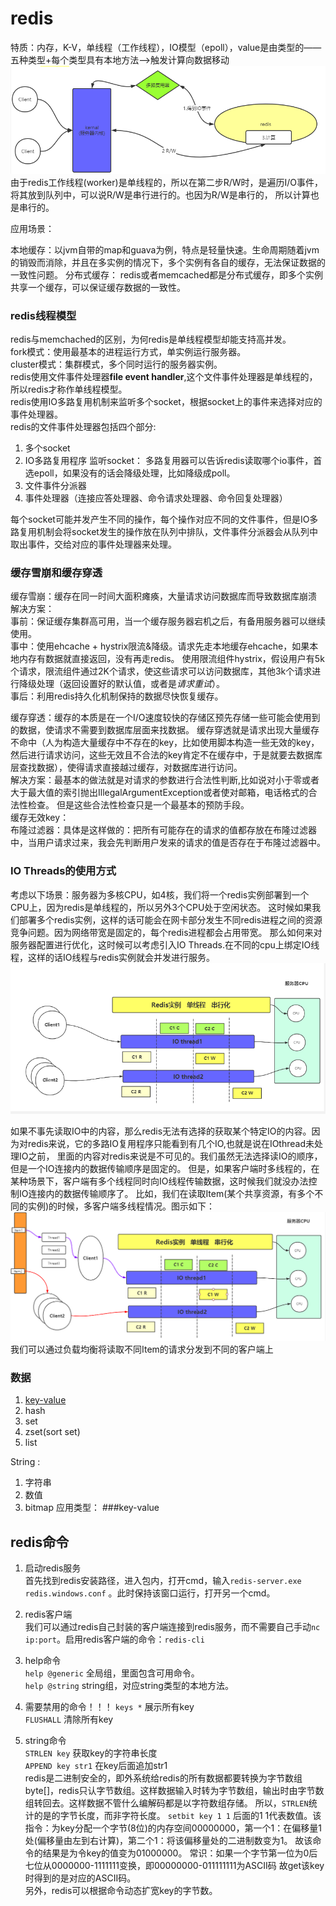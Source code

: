 # redis
特质：内存，K-V，单线程（工作线程），IO模型（epoll），value是由类型的——五种类型+每个类型具有本地方法—>触发计算向数据移动  
![redis工作模型](../picture/redis-工作模型.PNG)
由于redis工作线程(worker)是单线程的，所以在第二步R/W时，是遍历I/O事件，将其放到队列中，可以说R/W是串行进行的。也因为R/W是串行的，
所以计算也是串行的。

应用场景：


本地缓存：以jvm自带的map和guava为例，特点是轻量快速。生命周期随着jvm的销毁而消除，并且在多实例的情况下，多个实例有各自的缓存，无法保证数据的一致性问题。
分布式缓存： redis或者memcached都是分布式缓存，即多个实例共享一个缓存，可以保证缓存数据的一致性。
 
### redis线程模型
redis与memchached的区别，为何redis是单线程模型却能支持高并发。  
fork模式：使用最基本的进程运行方式，单实例运行服务器。  
cluster模式：集群模式，多个同时运行的服务器实例。  
redis使用文件事件处理器**file event handler**,这个文件事件处理器是单线程的，所以redis才称作单线程模型。  
redis使用IO多路复用机制来监听多个socket，根据socket上的事件来选择对应的事件处理器。  
redis的文件事件处理器包括四个部分:   
1. 多个socket
2. IO多路复用程序 监听socket： 多路复用器可以告诉redis读取哪个io事件，首选epoll，如果没有的话会降级处理，比如降级成poll。
3. 文件事件分派器 
4. 事件处理器（连接应答处理器、命令请求处理器、命令回复处理器）

每个socket可能并发产生不同的操作，每个操作对应不同的文件事件，但是IO多路复用机制会将socket发生的操作放在队列中排队，文件事件分派器会从队列中取出事件，交给对应的事件处理器来处理。  

### 缓存雪崩和缓存穿透
缓存雪崩：缓存在同一时间大面积瘫痪，大量请求访问数据库而导致数据库崩溃  
解决方案：  
   事前：保证缓存集群高可用，当一个缓存服务器宕机之后，有备用服务器可以继续使用。  
   事中：使用ehcache + hystrix限流&降级。请求先走本地缓存ehcache，如果本地内存有数据就直接返回，没有再走redis。
         使用限流组件hystrix，假设用户有5k个请求，限流组件通过2K个请求，使这些请求可以访问数据库，其他3k个请求进行降级处理（返回设置好的默认值，或者是*请求重试*）。   
   事后：利用redis持久化机制保持的数据尽快恢复缓存。
   
缓存穿透：缓存的本质是在一个I/O速度较快的存储区预先存储一些可能会使用到的数据，使请求不需要到数据库层面来找数据。
    缓存穿透就是请求出现大量缓存不命中（人为构造大量缓存中不存在的key，比如使用脚本构造一些无效的key，然后进行请求访问，这些无效且不合法的key肯定不在缓存中，于是就要去数据库层查找数据），使得请求直接越过缓存，对数据库进行访问。  
解决方案：最基本的做法就是对请求的参数进行合法性判断,比如说对小于零或者大于最大值的索引抛出IllegalArgumentException或者使对邮箱，电话格式的合法性检查。
但是这些合法性检查只是一个最基本的预防手段。  
    缓存无效key：  
    布隆过滤器：具体是这样做的：把所有可能存在的请求的值都存放在布隆过滤器中，当用户请求过来，我会先判断用户发来的请求的值是否存在于布隆过滤器中。



### IO Threads的使用方式
考虑以下场景：服务器为多核CPU，如4核，我们将一个redis实例部署到一个CPU上，因为redis是单线程的，所以另外3个CPU处于空闲状态。
这时候如果我们部署多个redis实例，这样的话可能会在网卡部分发生不同redis进程之间的资源竞争问题。因为网络带宽是固定的，每个redis进程都会占用带宽。
那么如何来对服务器配置进行优化，这时候可以考虑引入IO Threads.在不同的cpu上绑定IO线程，这样的话IO线程与redis实例就会并发进行服务。
![Redis+IOThreads](../picture/Redis+IOThread.PNG)    

如果不事先读取IO中的内容，那么redis无法有选择的获取某个特定IO的内容。因为对redis来说，它的多路IO复用程序只能看到有几个IO,也就是说在IOthread未处理IO之前，
里面的内容对redis来说是不可见的。我们虽然无法选择读IO的顺序，但是一个IO连接内的数据传输顺序是固定的。
但是，如果客户端时多线程的，在某种场景下，客户端有多个线程同时向IO线程传输数据，这时候我们就没办法控制IO连接内的数据传输顺序了。
比如，我们在读取Item(某个共享资源，有多个不同的实例)的时候，多客户端多线程情况。图示如下：  
![多客户端多线程](../picture/Redis+IOThread1.PNG)  
我们可以通过负载均衡将读取不同Item的请求分发到不同的客户端上

### 数据
1. [key-value](#key-value)
2. hash
3. set
4. zset(sort set)
5. list


String :
1. 字符串
2. 数值
3. bitmap
应用类型：
###key-value
 
 
## redis命令
1. 启动redis服务  
    首先找到redis安装路径，进入包内，打开cmd，输入```redis-server.exe redis.windows.conf``` 。此时保持该窗口运行，打开另一个cmd。
2. redis客户端  
    我们可以通过redis自己封装的客户端连接到redis服务，而不需要自己手动```nc ip:port```。启用redis客户端的命令：```redis-cli```
3. help命令  
    ```help @generic``` 全局组，里面包含可用命令。  
    ```help @string```  string组，对应string类型的本地方法。
4. 需要禁用的命令！！！
    ```keys *``` 展示所有key  
    ```FLUSHALL``` 清除所有key
    
5. string命令  
    ```STRLEN key``` 获取key的字符串长度  
    ```APPEND key str1``` 在key后面追加str1  
    redis是二进制安全的，即外系统给redis的所有数据都要转换为字节数组byte[]，redis只认字节数组。这样数据输入时转为字节数组，输出时由字节数组转回去。这样数据不管什么编解码都是以字符数组存储。
    所以，```STRLEN```统计的是的字节长度，而非字符长度。
    ```setbit key 1 1``` 后面的1 1代表数值。该指令：为key分配一个字节(8位)的内存空间00000000，第一个1：在偏移量1处(偏移量由左到右计算)，第二个1：将该偏移量处的二进制数变为1。
    故该命令的结果是为令key的值变为01000000。 常识：如果一个字节第一位为0后七位从0000000-1111111变换，即00000000-011111111为ASCII码 
    故get该key时得到的是对应的ASCII码。  
    另外，redis可以根据命令动态扩宽key的字节数。 
        